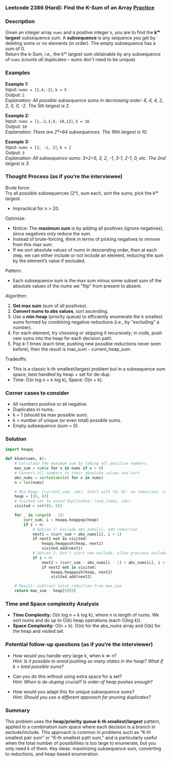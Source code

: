 ### Leetcode 2386 (Hard): Find the K-Sum of an Array [Practice](https://leetcode.com/problems/find-the-k-sum-of-an-array)

### Description  
Given an integer array `nums` and a positive integer `k`, you are to find the **kᵗʰ largest** subsequence sum. A **subsequence** is any sequence you get by deleting some or no elements (in order). The empty subsequence has a sum of 0.  
Return the k-Sum, i.e., the kᵗʰ largest sum obtainable by any subsequence of `nums` (counts *all* duplicates – sums don't need to be unique).

### Examples  

**Example 1:**  
Input: `nums = [2,4,-2]`, `k = 5`  
Output: `2`  
*Explanation: All possible subsequence sums in decreasing order: 6, 4, 4, 2, 2, 0, 0, -2. The 5th largest is 2.*

**Example 2:**  
Input: `nums = [1,-2,3,4,-10,12]`, `k = 16`  
Output: `10`  
*Explanation: There are 2⁶=64 subsequences. The 16th largest is 10.*

**Example 3:**  
Input: `nums = [3, -1, 2]`, `k = 2`  
Output: `3`  
*Explanation: All subsequence sums: 3+2=5, 3, 2, -1, 3-1, 2-1, 0, etc. The 2nd largest is 3.*

### Thought Process (as if you’re the interviewee)  

Brute force:  
Try all possible subsequences (2ⁿ), sum each, sort the sums, pick the kᵗʰ largest.  
- Impractical for n > 20.

Optimize:  
- Notice: The **maximum sum** is by adding all positives (ignore negatives), since negatives only reduce the sum.  
- Instead of brute-forcing, think in terms of picking negatives to *remove* from this max sum.
- If we sort absolute values of nums in descending order, then at each step, we can either include or not include an element, reducing the sum by the element’s value if excluded.

Pattern:  
- Each subsequence sum is the max sum minus some subset sum of the absolute values of the nums we "flip" from present to absent.

Algorithm:
1. **Get max sum** (sum of all positives).
2. **Convert nums to abs values**, sort ascending.
3. Use a **min-heap** (priority queue) to efficiently enumerate the k smallest sums formed by combining negative reductions (i.e., by "excluding" a number).
4. For each element, try choosing or skipping it recursively; in code, push new sums into the heap for each decision path.
5. Pop k-1 times (each time, pushing new possible reductions never seen before), then the result is max_sum - current_heap_sum.

Tradeoffs:  
- This is a classic k-th smallest/largest problem but in a subsequence sum space, best handled by heap + set for de-dup.
- Time: O(n log n + k log k), Space: O(n + k).

### Corner cases to consider  
- All numbers positive or all negative.
- Duplicates in nums.
- k = 1 (should be max possible sum).
- k > number of unique (or even total) possible sums.
- Empty subsequence (sum = 0).

### Solution

```python
import heapq

def kSum(nums, k):
    # Calculate the maximum sum by taking all positive numbers
    max_sum = sum(x for x in nums if x > 0)
    # Convert all numbers to their absolute values and sort
    abs_nums = sorted(abs(x) for x in nums)
    n = len(nums)

    # Min-heap: (current_sum, idx). Start with (0, 0): no reduction, start at idx=0
    heap = [(0, 0)]
    # Visited set to avoid duplicates: (sum_index, idx)
    visited = set((0, 0))

    for _ in range(k - 1):
        curr_sum, i = heapq.heappop(heap)
        if i < n:
            # Option 1: Exclude abs_nums[i], add reduction
            next1 = (curr_sum + abs_nums[i], i + 1)
            if next1 not in visited:
                heapq.heappush(heap, next1)
                visited.add(next1)
            # Option 2: Don't start new exclude, allow previous excludes only (branch at next i but same reduction)
            if i > 0:
                next2 = (curr_sum - abs_nums[i - 1] + abs_nums[i], i + 1)
                if next2 not in visited:
                    heapq.heappush(heap, next2)
                    visited.add(next2)

    # Result: subtract total reduction from max_sum
    return max_sum - heap[0][0]
```

### Time and Space complexity Analysis  

- **Time Complexity:** O(n log n + k log k), where n is length of nums. We sort nums and do up to O(k) heap operations (each O(log k)).
- **Space Complexity:** O(n + k). O(n) for the abs_nums array and O(k) for the heap and visited set.

### Potential follow-up questions (as if you’re the interviewer)  

- How would you handle very large k, when k ≫ n?  
  *Hint: Is it possible to avoid pushing so many states in the heap? What if k > total possible sums?*

- Can you do this without using extra space for a set?  
  *Hint: When is de-duping crucial? Is order of heap pushes enough?*

- How would you adapt this for unique subsequence sums?  
  *Hint: Should you use a different approach for pruning duplicates?*

### Summary
This problem uses the **heap/priority queue k-th smallest/largest** pattern, applied to a combination sum space where each decision is a branch in exclude/include. This approach is common in problems such as "K-th smallest pair sum" or "K-th smallest path sum," and is particularly useful when the total number of possibilities is too large to enumerate, but you only need k of them. Key ideas: maximizing subsequence sum, converting to reductions, and heap-based enumeration.
